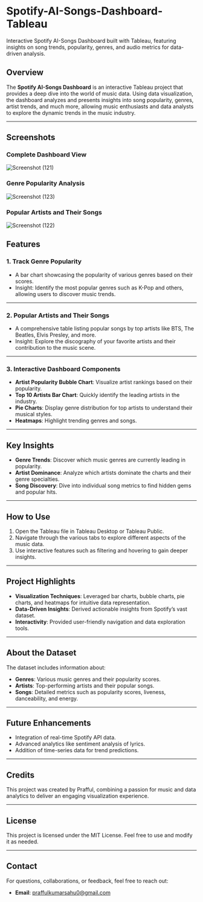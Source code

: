 # Spotify-AI-Songs-Dashboard-Tableau
Interactive Spotify AI-Songs Dashboard built with Tableau, featuring insights on song trends, popularity, genres, and audio metrics for data-driven analysis.

## Overview
The **Spotify AI-Songs Dashboard** is an interactive Tableau project that provides a deep dive into the world of music data. Using data visualization, the dashboard analyzes and presents insights into song popularity, genres, artist trends, and much more, allowing music enthusiasts and data analysts to explore the dynamic trends in the music industry.

---

## Screenshots

### Complete Dashboard View

![Screenshot (121)](https://github.com/user-attachments/assets/6dba4224-6ee2-4e17-9acb-d4e289af02f1)


### Genre Popularity Analysis

![Screenshot (123)](https://github.com/user-attachments/assets/cbf321b5-80de-4aac-99b4-7a9647085367)


### Popular Artists and Their Songs

![Screenshot (122)](https://github.com/user-attachments/assets/a0fcd500-6486-4632-8cac-2717b03cf159)


## Features

### 1. **Track Genre Popularity**
- A bar chart showcasing the popularity of various genres based on their scores.
- Insight: Identify the most popular genres such as K-Pop and others, allowing users to discover music trends.


---

### 2. **Popular Artists and Their Songs**
- A comprehensive table listing popular songs by top artists like BTS, The Beatles, Elvis Presley, and more.
- Insight: Explore the discography of your favorite artists and their contribution to the music scene.


---

### 3. **Interactive Dashboard Components**
- **Artist Popularity Bubble Chart**: Visualize artist rankings based on their popularity.
- **Top 10 Artists Bar Chart**: Quickly identify the leading artists in the industry.
- **Pie Charts**: Display genre distribution for top artists to understand their musical styles.
- **Heatmaps**: Highlight trending genres and songs.



---

## Key Insights
- **Genre Trends**: Discover which music genres are currently leading in popularity.
- **Artist Dominance**: Analyze which artists dominate the charts and their genre specialties.
- **Song Discovery**: Dive into individual song metrics to find hidden gems and popular hits.

---

## How to Use
1. Open the Tableau file in Tableau Desktop or Tableau Public.
2. Navigate through the various tabs to explore different aspects of the music data.
3. Use interactive features such as filtering and hovering to gain deeper insights.

---

## Project Highlights
- **Visualization Techniques**: Leveraged bar charts, bubble charts, pie charts, and heatmaps for intuitive data representation.
- **Data-Driven Insights**: Derived actionable insights from Spotify’s vast dataset.
- **Interactivity**: Provided user-friendly navigation and data exploration tools.

---

## About the Dataset
The dataset includes information about:
- **Genres**: Various music genres and their popularity scores.
- **Artists**: Top-performing artists and their popular songs.
- **Songs**: Detailed metrics such as popularity scores, liveness, danceability, and energy.

---

## Future Enhancements
- Integration of real-time Spotify API data.
- Advanced analytics like sentiment analysis of lyrics.
- Addition of time-series data for trend predictions.

---

## Credits
This project was created by Prafful, combining a passion for music and data analytics to deliver an engaging visualization experience.

---

## License
This project is licensed under the MIT License. Feel free to use and modify it as needed.

---

## Contact
For questions, collaborations, or feedback, feel free to reach out:
- **Email**: praffulkumarsahu0@gmail.com

